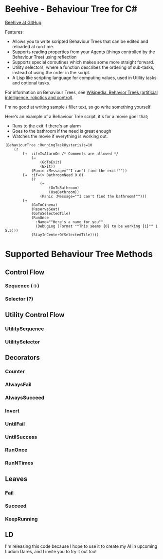 # Beehive - Behaviour Tree for C\#
[Beehive at GitHup](https://github.com/mfagerlund/Beehive)

Features:

 * Allows you to write scripted Behaviour Trees that can be edited and reloaded at run time.
 * Supports reading properties from your Agents (things controlled by the Behaviour Tree) using reflection
 * Supports special coroutines which makes some more straight forward.
 * Utility selectors, where a function describes the ordering of sub-tasks, instead of using the order in the script.
 * A Lisp like scripting language for computing values, used in Utility tasks and optional tasks.

For information on Behaviour Trees, see [Wikipedia: Behavior Trees (artificial intelligence, robotics and control)](https://en.wikipedia.org/wiki/Behavior_Trees_%28artificial_intelligence,_robotics_and_control%29).

I'm no good at writing sample / filler text, so go write something yourself.

Here's an example of a Behaviour Tree script, it's for a movie goer that;
* Runs to the exit if there's an alarm
* Goes to the bathroom if the need is great enough
* Watches the movie if everything is working out.

```
(BehaviourTree :RunningTaskHysterisis=10 
    (?
        (→  :if=IsAlarmOn /* Comments are allowed */     
            (→ 
                (GoToExit) 
                (Exit))
            (Panic :Message=""I can't find the exit!""))     
        (→  :if=(> BathroomNeed 0.8)
            (?
                (→ 
                    (GoToBathroom) 
                    (UseBathroom))
                (Panic :Message=""I can't find the bathroom!"")))
        (→
            (GoToCinema)
            (ReserveSeat)
            (GoToSelectedTile)
            (RunOnce 
              :Name=""Here's a name for you""
              (DebugLog (Format ""This seems {0} to be working {1}"" 1 5.5)))
            (StayInCenterOfSelectedTile))))
```

# Supported Behaviour Tree Methods
## Control Flow
### Sequence (→)
### Selector (?)
## Utility Control Flow
### UtilitySequence 
### UtilitySelector 
## Decorators
### Counter
### AlwaysFail
### AlwaysSucceed
### Invert
### UntilFail
### UntilSuccess
### RunOnce
### RunNTimes
## Leaves
### Fail
### Succeed
### KeepRunning



## LD
I'm releasing this code because I hope to use it to create my AI in upcoming Ludum Dares, and I invite you to try it out too!
